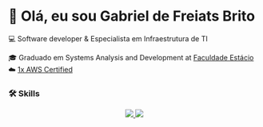 # 👋 Olá, eu sou Gabriel de Freiats Brito

💻 Software developer & Especialista em Infraestrutura de TI

🎓 Graduado em Systems Analysis and Development at [Faculdade Estácio](https://estacio.br/?srsltid=AfmBOopb0g2X2OLuOCCa9sY6bD-FuN6V_C3HzAlE1P0uUYdlX-DWGigS)   
☁️ [1x AWS Certified](https://aws.amazon.com/certification/)    


### 🛠 Skills
<p align="center">
  <a href="https://skillicons.dev">
    <img src="https://skillicons.dev/icons?i=js,html,css,wasm)](https://skillicons.dev)"/>
    <img src="[https://skillicons.dev/icons?i=js,html,css,wasm)](https://skillicons.dev)](https://skillicons.dev/icons?i=java,kotlin,nodejs,figma&theme=light)](https://skillicons.dev))"/>
  </a>
</p>



